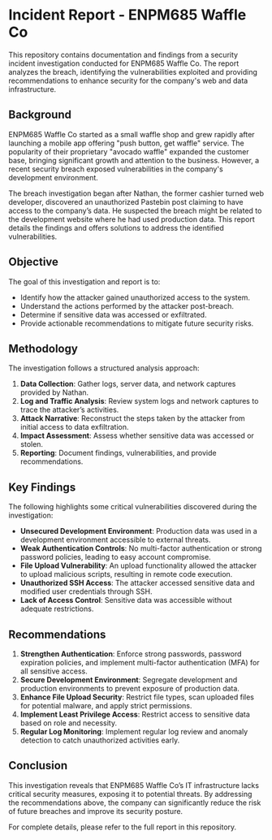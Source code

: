 # Incident Report - ENPM685 Waffle Co

This repository contains documentation and findings from a security incident investigation conducted for ENPM685 Waffle Co. The report analyzes the breach, identifying the vulnerabilities exploited and providing recommendations to enhance security for the company's web and data infrastructure.

## Background

ENPM685 Waffle Co started as a small waffle shop and grew rapidly after launching a mobile app offering "push button, get waffle" service. The popularity of their proprietary "avocado waffle" expanded the customer base, bringing significant growth and attention to the business. However, a recent security breach exposed vulnerabilities in the company's development environment.

The breach investigation began after Nathan, the former cashier turned web developer, discovered an unauthorized Pastebin post claiming to have access to the company’s data. He suspected the breach might be related to the development website where he had used production data. This report details the findings and offers solutions to address the identified vulnerabilities.

## Objective

The goal of this investigation and report is to:

- Identify how the attacker gained unauthorized access to the system.
- Understand the actions performed by the attacker post-breach.
- Determine if sensitive data was accessed or exfiltrated.
- Provide actionable recommendations to mitigate future security risks.

## Methodology

The investigation follows a structured analysis approach:

1. **Data Collection**: Gather logs, server data, and network captures provided by Nathan.
2. **Log and Traffic Analysis**: Review system logs and network captures to trace the attacker’s activities.
3. **Attack Narrative**: Reconstruct the steps taken by the attacker from initial access to data exfiltration.
4. **Impact Assessment**: Assess whether sensitive data was accessed or stolen.
5. **Reporting**: Document findings, vulnerabilities, and provide recommendations.

## Key Findings

The following highlights some critical vulnerabilities discovered during the investigation:

- **Unsecured Development Environment**: Production data was used in a development environment accessible to external threats.
- **Weak Authentication Controls**: No multi-factor authentication or strong password policies, leading to easy account compromise.
- **File Upload Vulnerability**: An upload functionality allowed the attacker to upload malicious scripts, resulting in remote code execution.
- **Unauthorized SSH Access**: The attacker accessed sensitive data and modified user credentials through SSH.
- **Lack of Access Control**: Sensitive data was accessible without adequate restrictions.

## Recommendations

1. **Strengthen Authentication**: Enforce strong passwords, password expiration policies, and implement multi-factor authentication (MFA) for all sensitive access.
2. **Secure Development Environment**: Segregate development and production environments to prevent exposure of production data.
3. **Enhance File Upload Security**: Restrict file types, scan uploaded files for potential malware, and apply strict permissions.
4. **Implement Least Privilege Access**: Restrict access to sensitive data based on role and necessity.
5. **Regular Log Monitoring**: Implement regular log review and anomaly detection to catch unauthorized activities early.

## Conclusion

This investigation reveals that ENPM685 Waffle Co’s IT infrastructure lacks critical security measures, exposing it to potential threats. By addressing the recommendations above, the company can significantly reduce the risk of future breaches and improve its security posture.

For complete details, please refer to the full report in this repository.
